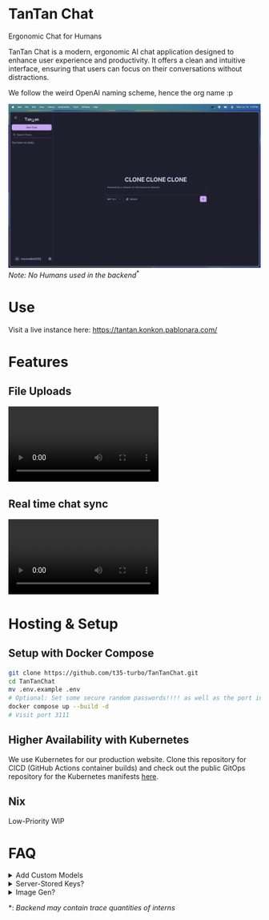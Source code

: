 # TanTan Chat
Ergonomic Chat for Humans

TanTan Chat is a modern, ergonomic AI chat application designed to enhance user experience and productivity. It offers a clean and intuitive interface, ensuring that users can focus on their conversations without distractions.

We follow the weird OpenAI naming scheme, hence the org name :p


![Screenshot](screenshot.png)
*Note: No Humans used in the backend*<sup>\*</sup>


# Use
Visit a live instance here:
https://tantan.konkon.pablonara.com/

# Features
## File Uploads
![File Uploads](showcase_fileuploads.mov)

## Real time chat sync
![Real time chat sync](showcase_realtime-sync.mov)

# Hosting & Setup
## Setup with Docker Compose
```sh
git clone https://github.com/t35-turbo/TanTanChat.git
cd TanTanChat
mv .env.example .env
# Optional: Set some secure random passwords!!!! as well as the port in .env
docker compose up --build -d
# Visit port 3111
```

## Higher Availability with Kubernetes
We use Kubernetes for our production website.
Clone this repository for CICD (GitHub Actions container builds) and check out the public GitOps repository for the Kubernetes manifests [here](https://github.com/t35-turbo/TanTanChat-GitOps-Public).

## Nix
Low-Priority WIP

# FAQ
<details>
<summary>Add Custom Models</summary>
Custom models can currently be added in the ModelSelector Client component. In the future we will add them to user settings (synced across clients).
</details>

<details>
<summary>Server-Stored Keys?</summary>
We will add server-stored Keys with the introduction of an admin panel.
</details>

<details>
<summary>Image Gen?</summary>
No
</details>

\*: *Backend may contain trace quantities of interns*
